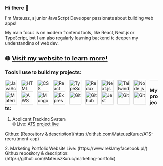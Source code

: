 ### Hi there 👋
I'm Mateusz, a junior JavaScript Developer passionate about building web apps!
<p>My main focus is on modern frontend tools, like React, Next.js or TypeScript, but I am also regularly learning backend to deepen my understanding of web dev. 
</p>

🌐 [Visit my website to learn more!](https://www.mateuszkuruc.com)
---
### Tools I use to build my projects:

<img align="left" alt="JavaScript" width="40px" style="padding-right: 10px;" src="https://cdn.jsdelivr.net/gh/devicons/devicon/icons/javascript/javascript-original.svg" />
<img align="left" alt="HTML" width="40px" style="padding-right: 10px;" src="https://cdn.jsdelivr.net/gh/devicons/devicon/icons/html5/html5-original.svg" />    
<img align="left" alt="CSS" width="40px" style="padding-right: 10px;" src="https://cdn.jsdelivr.net/gh/devicons/devicon/icons/css3/css3-original.svg" />     
<img align="left" alt="React" width="40px" style="padding-right: 10px;" src="https://cdn.jsdelivr.net/gh/devicons/devicon/icons/react/react-original.svg" />      
<img align="left" alt="TypeScript" width="40px" style="padding-right: 10px;" src="https://cdn.jsdelivr.net/gh/devicons/devicon/icons/typescript/typescript-original.svg" />    
<img align="left" alt="Redux" width="40px" style="padding-right: 10px;" src="https://cdn.jsdelivr.net/gh/devicons/devicon/icons/redux/redux-original.svg" />    
<img align="left" alt="Next.js" width="40px" style="padding-right: 10px;"  src="https://cdn.jsdelivr.net/gh/devicons/devicon/icons/nextjs/nextjs-original.svg" />     
<img align="left" alt="Tailwind" width="40px" style="padding-right: 10px;" src="https://cdn.jsdelivr.net/gh/devicons/devicon/icons/tailwindcss/tailwindcss-plain.svg" />      
<img align="left" alt="Node.js" width="40px" style="padding-right: 10px;"  src="https://cdn.jsdelivr.net/gh/devicons/devicon/icons/nodejs/nodejs-original.svg" />    
<img align="left" alt="Material UI" width="40px" style="padding-right: 10px;"  src="https://cdn.jsdelivr.net/gh/devicons/devicon/icons/materialui/materialui-original.svg" />
<img align="left" alt="AWS" width="40px" style="padding-right: 10px;" src="https://cdn.jsdelivr.net/gh/devicons/devicon/icons/amazonwebservices/amazonwebservices-plain-wordmark.svg" />
<img align="left" alt="MongoDB" width="40px" style="padding-right: 10px;" src="https://cdn.jsdelivr.net/gh/devicons/devicon/icons/mongodb/mongodb-original.svg" />
<img align="left" alt="Express" width="40px" style="padding-right: 10px;" src="https://cdn.jsdelivr.net/gh/devicons/devicon/icons/express/express-original.svg" />
<img align="left" alt="Git" width="40px" style="padding-right: 10px;" src="https://cdn.jsdelivr.net/gh/devicons/devicon/icons/git/git-original.svg" /> 
<img align="left" alt="Github" width="40px" style="padding-right: 10px;"  src="https://cdn.jsdelivr.net/gh/devicons/devicon/icons/github/github-original.svg" />
<img align="left" alt="Jest" width="40px" style="padding-right: 10px;" src="https://cdn.jsdelivr.net/gh/devicons/devicon/icons/jest/jest-plain.svg" />
<img align="left" alt="Git" width="40px" style="padding-right: 10px;"  src="https://cdn.jsdelivr.net/gh/devicons/devicon/icons/graphql/graphql-plain.svg" />     
<img align="left" alt="Git" width="40px" style="padding-right: 10px;" src="https://cdn.jsdelivr.net/gh/devicons/devicon/icons/sass/sass-original.svg" />  

---

### My projects:
1. Applicant Tracking System  
🌐 Live: [ATS project live](https://ats-mateuszkuruc.onrender.com/)
 
  <p>
Github: [Repository & description](https://github.com/MateuszKuruc/ATS-recruitment-app)
  </p>
2. Marketing Portfolio Website
   Live: (https://www.reklamyfacebook.pl/)
   Github repository & description: (https://github.com/MateuszKuruc/marketing-portfolio)

          
          


          
          
          

<!--
**MateuszKuruc/MateuszKuruc** is a ✨ _special_ ✨ repository because its `README.md` (this file) appears on your GitHub profile.

Here are some ideas to get you started:

- 🔭 I’m currently working on ...
- 🌱 I’m currently learning ...
- 👯 I’m looking to collaborate on ...
- 🤔 I’m looking for help with ...
- 💬 Ask me about ...
- 📫 How to reach me: ...
- 😄 Pronouns: ...
- ⚡ Fun fact: ...
-->
